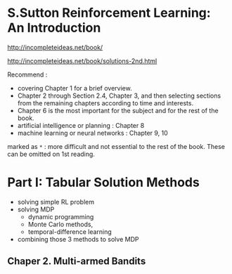 
# S.Sutton  Reinforcement Learning: An Introduction

http://incompleteideas.net/book/

http://incompleteideas.net/book/solutions-2nd.html

Recommend :

- covering Chapter 1 for a brief overview.
- Chapter 2 through Section 2.4, Chapter 3, and then selecting sections from the remaining chapters according to time and interests.
- Chapter 6 is the most important for the subject and for the rest of the book.
- artificial intelligence or planning :  Chapter 8
- machine learning or neural networks :  Chapter 9, 10


marked as `*` :  more difficult and not essential to the rest of the book.  These can be omitted on 1st reading. 


# Part I: Tabular Solution Methods

- solving simple RL problem 
- solving MDP 
    - dynamic programming
    - Monte Carlo methods,
    - temporal-difference learning 
- combining those 3 methods to solve MDP

## Chaper 2. Multi-armed Bandits








